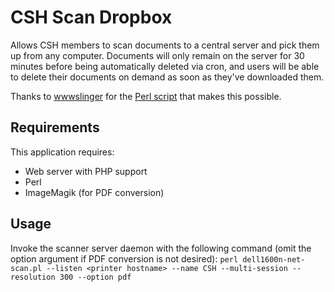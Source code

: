 # CSH Scan Dropbox
Allows CSH members to scan documents to a central server and pick them up from any computer. Documents will only remain on the server for 30 minutes before being automatically deleted via cron, and users will be able to delete their documents on demand as soon as they've downloaded them.

Thanks to [wwwslinger](https://github.com/wwwslinger) for the [Perl script](https://gist.github.com/wwwslinger/ac6b49cb991d2d5263a2) that makes this possible.

## Requirements
This application requires:
* Web server with PHP support
* Perl
* ImageMagik (for PDF conversion)

## Usage
Invoke the scanner server daemon with the following command (omit the option argument if PDF conversion is not desired):
`perl dell1600n-net-scan.pl --listen <printer hostname> --name CSH --multi-session --resolution 300 --option pdf`